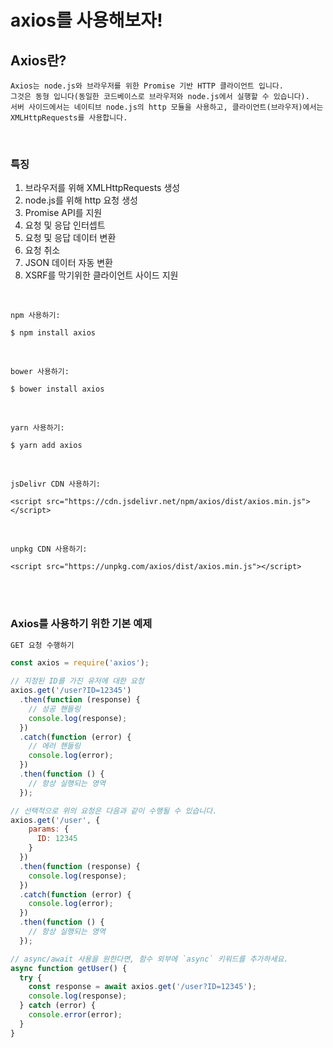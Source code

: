 # axios를 사용해보자!

## Axios란?
```
Axios는 node.js와 브라우저를 위한 Promise 기반 HTTP 클라이언트 입니다. 
그것은 동형 입니다(동일한 코드베이스로 브라우저와 node.js에서 실행할 수 있습니다). 
서버 사이드에서는 네이티브 node.js의 http 모듈을 사용하고, 클라이언트(브라우저)에서는 XMLHttpRequests를 사용합니다.
```
<br>

### 특징
1. 브라우저를 위해 XMLHttpRequests 생성
2. node.js를 위해 http 요청 생성
3. Promise API를 지원
4. 요청 및 응답 인터셉트
5. 요청 및 응답 데이터 변환
6. 요청 취소
7. JSON 데이터 자동 변환
8. XSRF를 막기위한 클라이언트 사이드 지원
<br>

```
npm 사용하기:

$ npm install axios
```
<br>

```
bower 사용하기:

$ bower install axios
```
<br>

```
yarn 사용하기:

$ yarn add axios
```
<br>

```
jsDelivr CDN 사용하기:

<script src="https://cdn.jsdelivr.net/npm/axios/dist/axios.min.js"></script>
```
<br>

```
unpkg CDN 사용하기:

<script src="https://unpkg.com/axios/dist/axios.min.js"></script>
```
<br>
<br>

### Axios를 사용하기 위한 기본 예제

```javascript
GET 요청 수행하기

const axios = require('axios');

// 지정된 ID를 가진 유저에 대한 요청
axios.get('/user?ID=12345')
  .then(function (response) {
    // 성공 핸들링
    console.log(response);
  })
  .catch(function (error) {
    // 에러 핸들링
    console.log(error);
  })
  .then(function () {
    // 항상 실행되는 영역
  });

// 선택적으로 위의 요청은 다음과 같이 수행될 수 있습니다.
axios.get('/user', {
    params: {
      ID: 12345
    }
  })
  .then(function (response) {
    console.log(response);
  })
  .catch(function (error) {
    console.log(error);
  })
  .then(function () {
    // 항상 실행되는 영역
  });  

// async/await 사용을 원한다면, 함수 외부에 `async` 키워드를 추가하세요.
async function getUser() {
  try {
    const response = await axios.get('/user?ID=12345');
    console.log(response);
  } catch (error) {
    console.error(error);
  }
}
```
